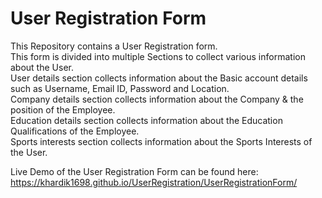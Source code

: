 # User Registration Form
This Repository contains a User Registration form.\
This form is divided into multiple Sections to collect various information about the User.\
User details section collects information about the Basic account details such as Username, Email ID, Password and Location.\
Company details section collects information about the Company & the position of the Employee.\
Education details section collects information about the Education Qualifications of the Employee.\
Sports interests section collects information about the Sports Interests of the User.

Live Demo of the User Registration Form can be found here:
https://khardik1698.github.io/UserRegistration/UserRegistrationForm/
